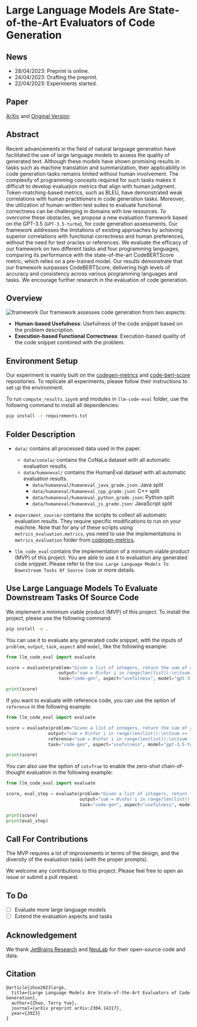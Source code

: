 # Large Language Models Are State-of-the-Art Evaluators of Code Generation


## News


- 28/04/2023: Preprint is online.
- 24/04/2023: Drafting the preprint.
- 22/04/2023: Experiments started.


## Paper
[ArXiv](https://arxiv.org/abs/2304.14317) and [Original Version](assets/paper.pdf)


## Abstract


Recent advancements in the field of natural language generation have facilitated the use of large language models to assess the quality of generated text. Although these models have shown promising results in tasks such as machine translation and summarization, their applicability in code generation tasks remains limited without human involvement. The complexity of programming concepts required for such tasks makes it difficult to develop evaluation metrics that align with human judgment. Token-matching-based metrics, such as BLEU, have demonstrated weak correlations with human practitioners in code generation tasks. Moreover, the utilization of human-written test suites to evaluate functional correctness can be challenging in domains with low resources. To overcome these obstacles, we propose a new evaluation framework based on the GPT-3.5 (`GPT-3.5-turbo`), for code generation assessments. Our framework addresses the limitations of existing approaches by achieving superior correlations with functional correctness and human preferences, without the need for test oracles or references. We evaluate the efficacy of our framework on two different tasks and four programming languages, comparing its performance with the state-of-the-art CodeBERTScore metric, which relies on a pre-trained model. Our results demonstrate that our framework surpasses CodeBERTScore, delivering high levels of accuracy and consistency across various programming languages and tasks. We encourage further research in the evaluation of code generation.


## Overview


![framework](assets/framework.png)
Our framework assesses code generation from two aspects:
- **Human-based Usefulness**: Usefulness of the code snippet based on the problem description.
- **Execution-based Functional Correctness**: Execution-based quality of the code snippet combined with the problem.


## Environment Setup
Our experiment is mainly built on the [codegen-metrics](https://github.com/JetBrains-Research/codegen-metrics) and [code-bert-score](https://github.com/neulab/code-bert-score) repositories. To replicate all experiments, please follow their instructions to set up the environment.


To run `compute_results.ipynb` and modules in `llm-code-eval` folder, use the following command to install all dependencies:
```bash
pip install -r requirements.txt
```


## Folder Description
- `data/` contains all processed data used in the paper.
    - `data/conala/` contains the CoNaLa dataset with all automatic evaluation results.
    - `data/humaneval/` contains the HumanEval dataset with all automatic evaluation results.
      - `data/humaneval/humaneval_java_grade.json`: Java split
      - `data/humaneval/humaneval_cpp_grade.json`: C++ split
      - `data/humaneval/humaneval_python_grade.json`: Python split
      - `data/humaneval/humaneval_js_grade.json`: JavaScript split
 
- `experiment_source/` contains the scripts to collect all automatic evaluation results. They require specific modifications to run on your machine. Note that for any of these scripts using `metrics_evaluation.metrics`, you need to use the implementations in `metrics_evaluation` folder from [codegen-metrics](https://github.com/JetBrains-Research/codegen-metrics).


- `llm_code_eval` contains the implementation of a minimum viable product (MVP) of this project. You are able to use it to evaluation any generated code snippet. Please refer to the `Use Large Language Models To Downstream Tasks Of Source Code` or more details.


## Use Large Language Models To Evaluate Downstream Tasks Of Source Code
We implement a minimum viable product (MVP) of this project. To install the project, please use the following command:
```bash
pip install -e .
```
You can use it to evaluate any generated code snippet, with the inputs of `problem`, `output`, `task`, `aspect` and `model`, like the following example:
```python
from llm_code_eval import evaluate

score = evaluate(problem="Given a list of integers, return the sum of all the integers.", 
                    output="sum = 0\nfor i in range(len(list)):\n\tsum += list[i]\nreturn sum", 
                    task="code-gen", aspect="usefulness", model="gpt-3.5-turbo")

print(score)
```

If you want to evaluate with reference code, you can use the option of `reference` in the following example:
```python
from llm_code_eval import evaluate

score = evaluate(problem="Given a list of integers, return the sum of all the integers.", 
                output="sum = 0\nfor i in range(len(list)):\n\tsum += list[i]\nreturn sum", 
                reference="sum = 0\nfor i in range(len(list)):\n\tsum += list[i]\nreturn sum", 
                task="code-gen", aspect="usefulness", model="gpt-3.5-turbo")

print(score)
```


You can also use the option of `cot=True` to enable the zero-shot chain-of-thought evaluation in the following example:
```python
from llm_code_eval import evaluate

score, eval_step = evaluate(problem="Given a list of integers, return the sum of all the integers.", 
                            output="sum = 0\nfor i in range(len(list)):\n\tsum += list[i]\nreturn sum", 
                            task="code-gen", aspect="usefulness", model="gpt-3.5-turbo", cot=True)

print(score)
print(eval_step)
```
## Call For Contributions
The MVP requires a lot of improvements in terms of the design, and the diversity of the evaluation tasks (with the proper prompts).


We welcome any contributions to this project. Please feel free to open an issue or submit a pull request.


## To Do
- [ ] Evaluate more large language models
- [ ] Extend the evaluation aspects and tasks

## Acknowledgement
We thank [JetBrains Research](https://research.jetbrains.org/) and [NeuLab](http://www.cs.cmu.edu/~neulab/) for their open-source code and data.


## Citation
```
@article{zhuo2023large,
  title={Large Language Models Are State-of-the-Art Evaluators of Code Generation},
  author={Zhuo, Terry Yue},
  journal={arXiv preprint arXiv:2304.14317},
  year={2023}
}
```
